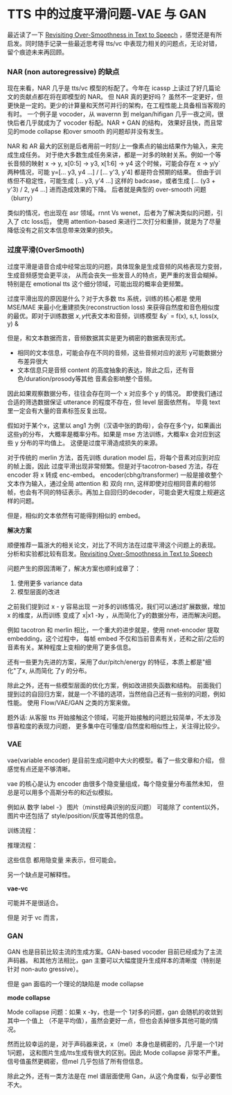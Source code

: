 
# TTS 中的过度平滑问题-VAE 与 GAN

最近读了一下 [Revisiting Over-Smoothness in Text to Speech](https://arxiv.org/pdf/2202.13066.pdf)
，感觉还是有所启发。同时随手记录一些最近思考得 tts/vc 中表现力相关的问题点，无论对错，留个痕迹未来再回顾。

### NAR (non autoregressive) 的缺点

现在来看，NAR 几乎是 tts/vc 模型的标配了。今年在 icassp 上读过了好几篇论文的贡献点都在将在即模型的 NAR。
但 NAR 真的更好吗？ 虽然不一定更好，但更快是一定的。更少的计算量和天然可并行的架构，在工程性能上具备相当客观的有时。
一个例子是 vocoder，从 wavernn 到 melgan/hifigan 几乎一夜之间，很快后者几乎就成为了 vocoder 标配。NAR + GAN 的结构，
效果好且快，而且常见的mode collapse 和over smooth 的问题却并没有发生。

NAR 和 AR 最大的区别是后者用前一时刻/上一像素点的输出结果作为输入，来完成生成任务。
对于绝大多数生成任务来讲，都是一对多的映射关系。例如一个等长音频的映射 x -> y, 
x[0:5] -> y3, x[1:6] -> y4 这个时候，可能会存在 x -> y/y` 两种情况，可能 y=[... y3, y4 ...] / [... y'3, y'4] 都是符合预期的结果。
但由于训练但不稳定性，可能生成 [... y3, y'4 ...] 这样的 badcase，或者生成 [... (y3 + y'3) / 2, y4 ...] 进而造成效果的下降。
后者就是典型的 over-smooth 问题（blurry）

类似的情况，也出现在 asr 领域。rnnt Vs wenet，后者为了解决类似的问题，引入了 ctc loss后，
使用 attention-based 来进行二次打分和重排，就是为了尽量降低没有之前文本信息带来效果的损失。
  
### 过度平滑(OverSmooth)

过度平滑是语音合成中经常出现的问题，具体现象是生成音频的风格表现力变弱，生成音频感觉会更平淡，
从而会丧失一些发音人的特点，更严重的发音会糊掉。特别是在 emotional tts 这个细分领域，可能出现的概率会更频繁。

过度平滑出现的原因是什么？对于大多数 tts 系统，训练的核心都是 使用 MSE/MAE 来最小化重建损失(reconstruction loss)
来获得自然度和音色相似度的最优。即对于训练数据 $x, y$代表文本和音频，训练模型 &y` = f(x), s,t, loss(x, y) &

但是，和文本数据而言，音频数据其实是更为稠密的数据表现形式。
- 相同的文本信息，可能会存在不同的音频，这些音频对应的波形 y可能数据分布差异很大
- 文本信息只是音频 content 的高度抽象的表达，除此之后，还有音色/duration/prosody等其他
音素会影响整个音频。

因此如果观察数据分布，往往会存在同一个 x 对应多个 y 的情况。
即使我们通过合适的筛选数据保证 utterance 的程度不存在，但 level 层面依然有。
毕竟 text 里一定会有大量的音素标签反复出现。

假如对于某个x，这里以 ang1 为例（汉语中张的韵母），会存在多个y，如果画出这些y的分布，
大概率是概率分布。如果是 mse 方法训练，大概率x 会对应到这些 y 分布的平均值上。
这便是过度平滑造成损失的来源。

对于传统的 merlin 方法，首先训练 duration model 后，将每个音素对应到对应的帧上面，因此
过度平滑出现非常频繁。但是对于tacotron-based 方法，存在 encoder 将 x 转成 enc-embed。
encoder(cbhg/transformer) 一般是接收整个文本作为输入，通过全局 attention 和 双向 rnn,
这样即使对应相同音素的相邻帧，也会有不同的特征表示。再加上自回归的decoder，可能会更大程度上规避这样的问题。

但是，相似的文本依然有可能得到相似的 embed。


**解决方案**

顺便推荐一篇浙大的相关论文，对比了不同方法在过度平滑这个问题上的表现。
分析和实验都比较有启发。[Revisiting Over-Smoothness in Text to Speech](https://arxiv.org/pdf/2202.13066.pdf)

问题产生的原因清晰了，解决方案也顺利成章了：
1. 使用更多 variance data
2. 模型层面的改进

之前我们提到过 x - y 容易出现 一对多的训练情况，我们可以通过扩展数据，增加 x 的维度，从而训练
变成了 x|x1 -》y ，从而简化了y的数据分布，进而解决问题。

例如 tacotron 和 merlin 相比，一个重大的进步就是，使用 nnet-encoder 提取 embedding，这个过程中，
每帧 embed 不仅和当前音素有关，还和之前/之后的音素有关。某种程度上变相的使用了更多信息。

还有一些更为先进的方案，采用了dur/pitch/energy 的特征，本质上都是"细化"了x, 从而简化 了y
的分布。

除此之外，还有一些模型层面的优化方案，例如改进损失函数和结构。
前面我们提到过的自回归方案，就是一个不错的选项，当然他自己还有一些别的问题，例如性能。
使用 Flow/VAE/GAN 之类的方案来做。


题外话: 从客服 tts 开始接触这个领域，可能开始接触的问题比较简单，不太涉及惊喜粒度的表现力问题，
更多集中在可懂度/自然度和相似性上，关注得比较少。

### VAE 

vae(variable encoder) 是目前生成问题中大火的模型。看了一些文章和介绍，
但感觉有点还是不够清晰。

vae 的核心是认为 encoder 由很多个隐变量组成，每个隐变量分布虽然未知，
但总是可以用多个高斯分布的和近似模拟。

例如从 数字 label -》 图片（minst经典识别的反问题）
可能除了 content以外，图片中还包括了 style/position/灰度等其他的信息。

训练流程：

推理流程：

这些信息 都用隐变量 来表示，但可能会。

另一个缺点是可解释性。

**vae-vc**      

可能并不是很适合。

但是 对于 vc 而言，


### GAN

GAN 也是目前比较主流的生成方案。GAN-based vocoder 目前已经成为了主流声码器。
和其他方法相比，gan 主要可以大幅度提升生成样本的清晰度（特别是针对 non-auto gressive）。

但是 gan 面临的一个理论的缺陷是 mode collapse

**mode collapse**

Mode collapse 问题：如果 x -》y，也是一个 1对多的问题，gan 会随机的收敛到其中一个值上
（不是平均值），虽然会更好一点，但也会丢掉很多其他可能的情况。

然而比较幸运的是，对于声码器来说，x（mel）本身也是稠密的，几乎是一个1对1问题，
这和图片生成/tts生成有很大的区别。因此 Mode collapse 非常不严重。信号值虽然更稠密，但mel
几乎包括了所有但信息。

除此之外，还有一类方法是在 mel 谱层面使用 Gan，从这个角度看，似乎必要性不大。
